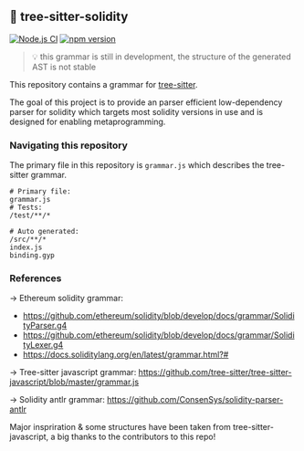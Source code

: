 ## 🌴 tree-sitter-solidity 
[![Node.js CI](https://github.com/JoranHonig/tree-sitter-solidity/actions/workflows/node.js.yml/badge.svg)](https://github.com/JoranHonig/tree-sitter-solidity/actions/workflows/node.js.yml)
[![npm version](https://badge.fury.io/js/tree-sitter-solidity.svg)](https://badge.fury.io/js/tree-sitter-solidity)

> 💡 this grammar is still in development, the structure of the generated AST is not stable

This repository contains a grammar for [tree-sitter](https://github.com/tree-sitter/tree-sitter).

The goal of this project is to provide an parser efficient low-dependency parser for solidity which targets most solidity versions in use and is designed for enabling metaprogramming.


### Navigating this repository
The primary file in this repository is `grammar.js` which describes the tree-sitter grammar.

```
# Primary file:
grammar.js
# Tests:
/test/**/*

# Auto generated:
/src/**/*
index.js
binding.gyp
```

### References
-> Ethereum solidity grammar: 
- https://github.com/ethereum/solidity/blob/develop/docs/grammar/SolidityParser.g4
- https://github.com/ethereum/solidity/blob/develop/docs/grammar/SolidityLexer.g4
- https://docs.soliditylang.org/en/latest/grammar.html?#

-> Tree-sitter javascript grammar: https://github.com/tree-sitter/tree-sitter-javascript/blob/master/grammar.js

-> Solidity antlr grammar: https://github.com/ConsenSys/solidity-parser-antlr

Major inspriration & some structures have been taken from tree-sitter-javascript, a big thanks to the contributors to this repo! 
